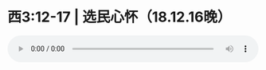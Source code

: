 # 西3:12-17 | 选民心怀（18.12.16晚）

<audio style="width: 100%;" preload="false" controls controlslist="nodownload"><source src="//cdn.wechat.edu.pl/audio/mp3/old/27296.mp3" type="audio/mpeg">Your browser does not support the audio element.</audio>


